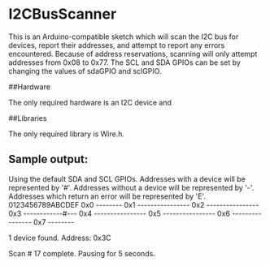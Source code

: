 # I2CBusScanner
This is an Arduino-compatible sketch which will scan the I2C bus for devices, report their addresses, and attempt to report any errors encountered.
Because of address reservations, scanning will only attempt addresses from 0x08 to 0x77.
The SCL and SDA GPIOs can be set by changing the values of sdaGPIO and sclGPIO.

##Hardware

The only required hardware is an I2C device and 

##Libraries

The only required library is Wire.h.


## Sample output:

Using the default SDA and SCL GPIOs.
Addresses with a device will be represented by '#'.
Addresses without a device will be represented by '-'.
Addresses which return an error will be represented by 'E'.
    0123456789ABCDEF
0x0         --------
0x1 ----------------
0x2 ----------------
0x3 ------------#---
0x4 ----------------
0x5 ----------------
0x6 ----------------
0x7 --------

1 device found.
Address: 0x3C

Scan # 17 complete.
Pausing for 5 seconds.